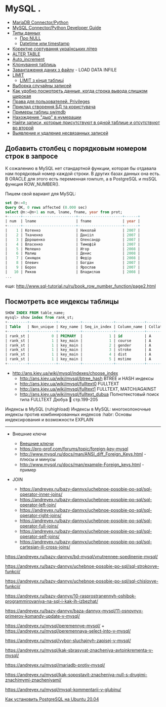 # MySQL .

- [MariaDB Connector/Python](https://mariadb.com/docs/appdev/connector-python/)
- [MySQL Connector/Python Developer Guide](https://dev.mysql.com/doc/connector-python/en/)
- [Типы данных](datatype)
  - [Про NULL](null)
  - [Datetime или timestamp](https://habr.com/ru/post/61391/)
- [Коректне сортування українських літер](sort_ukr)
- [ALTER TABLE](alter_table)
- [Auto_increment](auto_increment)
- [Клонування таблиць](clone_table)
- [Завантаження даних з файлу](load_data_from_file) - LOAD DATA INFILE
- [LIMIT](limit)
  - [LIMIT з кінця таблиці](limit_from_end)
- [Выборка случайны записей](rand_strings)
- [Как удобно посмотреть данные, когда строка вывода слишком широкая](wide_tables)
- [Права для пользователей. Privileges](privileges)
- [Приклад створення БД та користувача](create_user)
- [Примеры таблиц swimdb](swimdb)
- [Нахождение "дыр" в нумерации](empty_id)
- [Найти записи, которые присутствуют в одной таблице и отсутствуют во второй](missing_values)
- [Выявление и удаление несвязанных записей](unbound_records)


## Добавить столбец с порядковым номером строк в запросе

К сожалению в MySQL нет стандартной функции, которая бы отдавала нам порядковый номер каждой строки. В других базах данных она есть. В ORACLE для этого есть переменная rownum, а в PostgreSQL и msSQL функция ROW_NUMBER().

Пишем свой вариант для MySQL:

```sql
set @n:=0;
Query OK, 0 rows affected (0.000 sec)
select @n:=@n+1 as num, lname, fname, year from prot;
+------+------------------------+--------------------+------+
| num  | lname                  | fname              | year |
+------+------------------------+--------------------+------+
|    1 | Котенко                | Николай            | 2007 |
|    2 | Ткаченко               | Данііл             | 2007 |
|    3 | Дорошенко              | Олександр          | 2007 |
|    4 | Власенко               | Тимофій            | 2007 |
|    5 | Мелешко                | Игор               | 2008 |
|    6 | Малиш                  | Денис              | 2008 |
|    7 | Синящок                | Федір              | 2008 |
|    8 | Олевич                 | Богдан             | 2007 |
|    9 | Борох                  | Ярослав            | 2007 |
|   10 | Риков                  | Владислав          | 2008 |
...
```
еще: http://www.sql-tutorial.ru/ru/book_row_number_function/page2.html


## Посмотреть все индексы таблицы

```sql
SHOW INDEX FROM table_name;
mysql> show index from rank_st;
+---------+------------+----------+--------------+-------------+-----------+-------------+----------+--------+------+------------+---------+---------------+
| Table   | Non_unique | Key_name | Seq_in_index | Column_name | Collation | Cardinality | Sub_part | Packed | Null | Index_type | Comment | Index_comment |
+---------+------------+----------+--------------+-------------+-----------+-------------+----------+--------+------+------------+---------+---------------+
| rank_st |          0 | PRIMARY  |            1 | id          | A         |         416 |     NULL | NULL   |      | BTREE      |         |               |
| rank_st |          1 | key_main |            1 | course      | A         |           2 |     NULL | NULL   |      | BTREE      |         |               |
| rank_st |          1 | key_main |            2 | gender      | A         |           4 |     NULL | NULL   |      | BTREE      |         |               |
| rank_st |          1 | key_main |            3 | stroke      | A         |          19 |     NULL | NULL   |      | BTREE      |         |               |
| rank_st |          1 | key_main |            4 | dist        | A         |          69 |     NULL | NULL   |      | BTREE      |         |               |
| rank_st |          1 | key_main |            5 | mstime      | A         |         416 |     NULL | NULL   |      | BTREE      |         |               |
+---------+------------+----------+--------------+-------------+-----------+-------------+----------+--------+------+------------+---------+---------------+
```

- <http://ans.kiev.ua/wiki/mysql/indexes/choose_index> 
  - <http://ans.kiev.ua/wiki/mysql/btree_hash> BTREE и HASH индексы
  - <http://ans.kiev.ua/wiki/mysql/fulltext0> FULLTEXT
  - <http://ans.kiev.ua/wiki/mysql/fulltext1> FULLTEXT, MATCH/AGAINST
  - <http://ans.kiev.ua/wiki/mysql/fulltext_dubua> Полнотекстовый поиск типа FULLTEXT Дюбуа :book: стр.199-205

Индексы в MySQL (ruhighload)
Индексы в MySQL: многоколоночные индексы против комбинированных индексов :habr:
Основы индексирования и возможности EXPLAIN

---

- Внешние ключи
  - [Внешние ключи](https://metanit.com/sql/mysql/2.5.php)
  - https://pro-prof.com/forums/topic/foreign-key-mysql
  - http://www.mysql.ru/docs/man/ANSI_diff_Foreign_Keys.html - плюсы и минусы
  - http://www.mysql.ru/docs/man/example-Foreign_keys.html - пример
  
- JOIN
  - https://andreyex.ru/bazy-dannyx/uchebnoe-posobie-po-sql/sql-operator-inner-joins/
  - https://andreyex.ru/bazy-dannyx/uchebnoe-posobie-po-sql/sql-operator-left-join/
  - https://andreyex.ru/bazy-dannyx/uchebnoe-posobie-po-sql/sql-operator-right-joins/
  - https://andreyex.ru/bazy-dannyx/uchebnoe-posobie-po-sql/sql-operator-full-joins/
  - https://andreyex.ru/bazy-dannyx/uchebnoe-posobie-po-sql/sql-operator-self-joins/
  - https://andreyex.ru/bazy-dannyx/uchebnoe-posobie-po-sql/sql-cartesian-ili-cross-joins/
  

https://andreyex.ru/bazy-dannyx/bd-mysql/vnutrennee-soedinenie-mysql/

https://andreyex.ru/bazy-dannyx/uchebnoe-posobie-po-sql/sql-strokovye-funkcii/

https://andreyex.ru/bazy-dannyx/uchebnoe-posobie-po-sql/sql-chislovye-funkcii/

https://andreyex.ru/bazy-dannyx/10-rasprostranennyh-oshibok-programmirovaniya-na-sql-i-kak-ih-izbezhat/

https://andreyex.ru/bazy-dannyx/baza-dannyx-mysql/11-osnovnyx-primerov-komandy-update-v-mysql/

https://andreyex.ru/mysql/peremennye-mysql/ + https://andreyex.ru/mysql/peremennaya-select-into-v-mysql/

https://andreyex.ru/mysql/vybor-sluchajnyh-zapisej-v-mysql/

https://andreyex.ru/mysql/kak-sbrasyvat-znacheniya-avtoinkrementa-v-mysql/

https://andreyex.ru/mysql/mariadb-protiv-mysql/


https://andreyex.ru/mysql/kak-sopostavit-znacheniya-null-s-drugimi-znachimymi-znacheniyami/

https://andreyex.ru/mysql/mysql-kommentarii-v-glubinu/




[Как установить PostgreSQL на Ubuntu 20.04](https://andreyex.ru/ubuntu/kak-ustanovit-postgresql-na-ubuntu-20-04/)
